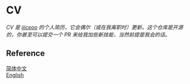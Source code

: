 # CV

*CV 是 [iiiceoo](https://github.com/iiiceoo) 的个人简历，它会偶尔（或在我离职时）更新。这个仓库是开源的，你甚至可以提交一个 PR 来给我加些新技能，当然前提是我会的话。*

## Reference

[简体中文](https://github.com/iiiceoo/CV/blob/main/cv-zh_CH.md)\
[English](TODO)
